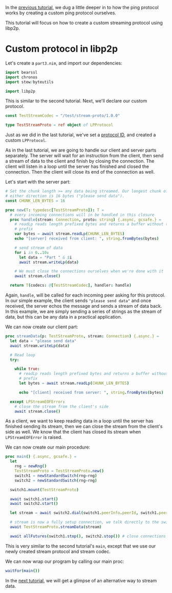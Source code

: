 In the [previous tutorial](tutorial_2_customproto.md), we dug a little deeper in to how the ping protocol works by creating a custom ping protocol ourselves.

This tutorial will focus on how to create a custom streaming protocol using libp2p.

# Custom protocol in libp2p
Let's create a `part3.nim`, and import our dependencies:
```nim
import bearssl
import chronos
import stew/byteutils

import libp2p
```
This is similar to the second tutorial. Next, we'll declare our custom protocol.
```nim
const TestStreamCodec = "/test/stream-proto/1.0.0"

type TestStreamProto = ref object of LPProtocol
```

Just as we did in the last tutorial, we've set a [protocol ID](https://docs.libp2p.io/concepts/protocols/#protocol-ids), and created a custom `LPProtocol`.

As in the last tutorial, we are going to handle our client and server parts separately. The server will wait for an instruction from the client, then send a stream of data to the client and finish by closing the connection. The client will listen in a loop until the server has finished and closed the connection. Then the client will close its end of the connection as well.

Let's start with the server part:
```nim
# Set the chunk length >= any data being streamed. Our longest chunk of data in
# either direction is 16 bytes ("please send data").
const CHUNK_LEN_BYTES = 16

proc new(T: typedesc[TestStreamProto]): T =
  # every incoming connections will in be handled in this closure
  proc handle(stream: Connection, proto: string) {.async, gcsafe.} =
    # readLp reads length prefixed bytes and returns a buffer without the
    # prefix
    var bytes = await stream.readLp(CHUNK_LEN_BYTES)
    echo "[server] received from client: ", string.fromBytes(bytes)

    # send stream of data
    for i in 0..10:
      let data = "Part " & $i
      await stream.writeLp(data)

    # We must close the connections ourselves when we're done with it
    await stream.close()

  return T(codecs: @[TestStreamCodec], handler: handle)
```
Again, `handle`, will be called for each incoming peer asking for this protocol. In our simple example, the client sends `"please send data"` and once received, the server echos the message and sends a stream of data back. In this example, we are simply sending a series of strings as the stream of data, but this can be any data in a practical application.

We can now create our client part:
```nim
proc streamData(p: TestStreamProto, stream: Connection) {.async.} =
  let data = "please send data"
  await stream.writeLp(data)

  # Read loop
  try:

    while true:
      # readLp reads length prefixed bytes and returns a buffer without the
      # prefix
      let bytes = await stream.readLp(CHUNK_LEN_BYTES)

      echo "[client] received from server: ", string.fromBytes(bytes)

  except LPStreamEOFError:
    # close the stream from the client's side
    await stream.close()
```
As a client, we want to keep reading data in a loop until the server has finished sending its stream, then we can close the stream from the client's side as well. We know that the client has closed its stream when `LPStreamEOFError` is raised.

We can now create our main procedure:
```nim
proc main() {.async, gcsafe.} =
  let
    rng = newRng()
    TestStreamProto = TestStreamProto.new()
    switch1 = newStandardSwitch(rng=rng)
    switch2 = newStandardSwitch(rng=rng)

  switch1.mount(TestStreamProto)

  await switch1.start()
  await switch2.start()

  let stream = await switch2.dial(switch1.peerInfo.peerId, switch1.peerInfo.addrs, TestStreamCodec)

  # stream is now a fully setup connection, we talk directly to the switch1 custom protocol handler
  await TestStreamProto.streamData(stream)

  await allFutures(switch1.stop(), switch2.stop()) # close connections and shutdown all transports
```

This is very similar to the second tutorial's `main`, except that we use our newly created stream protocol and stream codec.

We can now wrap our program by calling our main proc:
```nim
waitFor(main())
```

In the [next tutorial](tutorial_4_streamproto2.md), we will get a glimpse of an alternative way to stream data.
